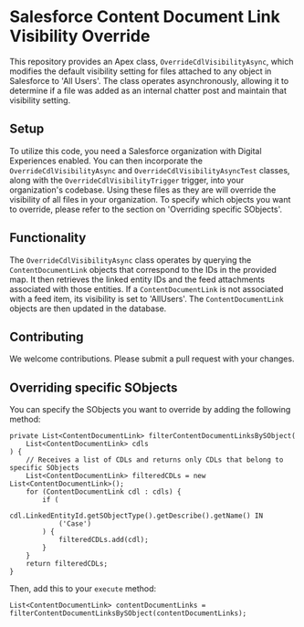 # Salesforce Content Document Link Visibility Override

This repository provides an Apex class, `OverrideCdlVisibilityAsync`, which modifies the default visibility setting for files attached to any object in Salesforce to 'All Users'. The class operates asynchronously, allowing it to determine if a file was added as an internal chatter post and maintain that visibility setting.

## Setup

To utilize this code, you need a Salesforce organization with Digital Experiences enabled. You can then incorporate the `OverrideCdlVisibilityAsync` and `OverrideCdlVisibilityAsyncTest` classes, along with the `OverrideCdlVisibilityTrigger` trigger, into your organization's codebase. Using these files as they are will override the visibility of all files in your organization. To specify which objects you want to override, please refer to the section on 'Overriding specific SObjects'.

## Functionality

The `OverrideCdlVisibilityAsync` class operates by querying the `ContentDocumentLink` objects that correspond to the IDs in the provided map. It then retrieves the linked entity IDs and the feed attachments associated with those entities. If a `ContentDocumentLink` is not associated with a feed item, its visibility is set to 'AllUsers'. The `ContentDocumentLink` objects are then updated in the database.

## Contributing

We welcome contributions. Please submit a pull request with your changes.

## Overriding specific SObjects

You can specify the SObjects you want to override by adding the following method:

```apex
private List<ContentDocumentLink> filterContentDocumentLinksBySObject(
    List<ContentDocumentLink> cdls
) {
    // Receives a list of CDLs and returns only CDLs that belong to specific SObjects
    List<ContentDocumentLink> filteredCDLs = new List<ContentDocumentLink>();
    for (ContentDocumentLink cdl : cdls) {
        if (
            cdl.LinkedEntityId.getSObjectType().getDescribe().getName() IN
            ('Case')
        ) {
            filteredCDLs.add(cdl);
        }
    }
    return filteredCDLs;
}
```

Then, add this to your `execute` method:
```apex
List<ContentDocumentLink> contentDocumentLinks = filterContentDocumentLinksBySObject(contentDocumentLinks);
```
